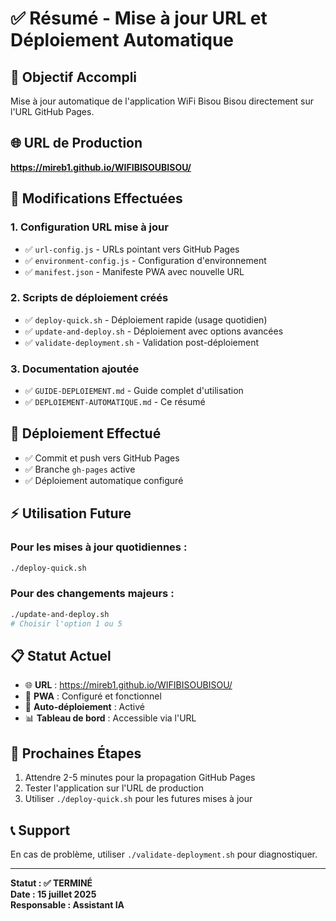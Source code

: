 # ✅ Résumé - Mise à jour URL et Déploiement Automatique

## 🎯 **Objectif Accompli**
Mise à jour automatique de l'application WiFi Bisou Bisou directement sur l'URL GitHub Pages.

## 🌐 **URL de Production**
**https://mireb1.github.io/WIFIBISOUBISOU/**

## 🔧 **Modifications Effectuées**

### 1. **Configuration URL mise à jour**
- ✅ `url-config.js` - URLs pointant vers GitHub Pages
- ✅ `environment-config.js` - Configuration d'environnement
- ✅ `manifest.json` - Manifeste PWA avec nouvelle URL

### 2. **Scripts de déploiement créés**
- ✅ `deploy-quick.sh` - Déploiement rapide (usage quotidien)
- ✅ `update-and-deploy.sh` - Déploiement avec options avancées  
- ✅ `validate-deployment.sh` - Validation post-déploiement

### 3. **Documentation ajoutée**
- ✅ `GUIDE-DEPLOIEMENT.md` - Guide complet d'utilisation
- ✅ `DEPLOIEMENT-AUTOMATIQUE.md` - Ce résumé

## 🚀 **Déploiement Effectué**
- ✅ Commit et push vers GitHub Pages
- ✅ Branche `gh-pages` active
- ✅ Déploiement automatique configuré

## ⚡ **Utilisation Future**

### Pour les mises à jour quotidiennes :
```bash
./deploy-quick.sh
```

### Pour des changements majeurs :
```bash
./update-and-deploy.sh
# Choisir l'option 1 ou 5
```

## 📋 **Statut Actuel**
- 🌐 **URL** : https://mireb1.github.io/WIFIBISOUBISOU/
- 📱 **PWA** : Configuré et fonctionnel
- 🔄 **Auto-déploiement** : Activé
- 📊 **Tableau de bord** : Accessible via l'URL

## 🎉 **Prochaines Étapes**
1. Attendre 2-5 minutes pour la propagation GitHub Pages
2. Tester l'application sur l'URL de production
3. Utiliser `./deploy-quick.sh` pour les futures mises à jour

## 📞 **Support**
En cas de problème, utiliser `./validate-deployment.sh` pour diagnostiquer.

---
**Statut : ✅ TERMINÉ**  
**Date : 15 juillet 2025**  
**Responsable : Assistant IA**
